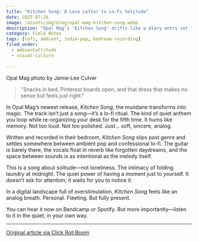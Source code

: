 ```yaml
---
title: "Kitchen Song: A Love Letter to Lo-Fi Solitude"
date: 2025-07-26
image: /assets/img/blog/opal-mag-kitchen-song.webp
description: "Opal Mag’s 'Kitchen Song' drifts like a diary entry set to reverb—ambient pop made for quiet rituals, soft solitude, and lo-fi stillness."
category: Field Notes
tags: [lofi, ambient, indie-pop, bedroom-recording]
filed_under:
  - ambientattitude
  - visual-culture
  
---
```

Opal Mag photo by Jamie‑Lee Culver



> "Snacks in bed, Pinterest boards open, and that dress that makes no sense but feels just right."

In Opal Mag’s newest release, *Kitchen Song*, the mundane transforms into magic. The track isn’t just a song—it’s a lo-fi ritual. The kind of quiet anthem you loop while re-organizing your desk for the fifth time. It hums like memory. Not too loud. Not too polished. Just… soft, sincere, analog.

Written and recorded in their bedroom, *Kitchen Song* slips past genre and settles somewhere between ambient pop and confessional lo-fi. The guitar is barely there, the vocals float in reverb like forgotten daydreams, and the space between sounds is as intentional as the melody itself.

This is a song about solitude—not loneliness. The intimacy of folding laundry at midnight. The quiet power of having a moment just to yourself. It doesn’t ask for attention; it waits for you to notice it.

In a digital landscape full of overstimulation, *Kitchen Song* feels like an analog breath. Personal. Fleeting. But fully present.

You can hear it now on Bandcamp or Spotify. But more importantly—listen to it in the quiet, in your own way.

---

<a href="https://www.clickrollboom.co.uk/news/opal-mag-releases-new-track-kitchen-song" target="_blank">Original article via Click Roll Boom</a>

